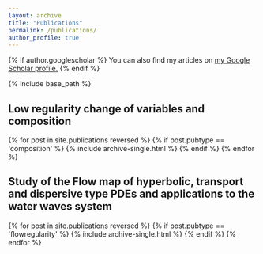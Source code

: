 ```yaml
---
layout: archive
title: "Publications"
permalink: /publications/
author_profile: true
---
```


{% if author.googlescholar %}
  You can also find my articles on <u><a href="{{author.googlescholar}}">my Google Scholar profile</a>.</u>
{% endif %}
 
{% include base_path %}
  
<!---
{% for post in site.publications reversed %}
  {% include archive-single.html %}
{% endfor %}
--->
 
<h2>Low regularity change of variables and composition</h2>
  {% for post in site.publications reversed %} 
    {% if post.pubtype == 'composition' %} 
      {% include archive-single.html %} 
    {% endif %}
  {% endfor %}

<h2> Study of the Flow map of hyperbolic, transport and dispersive type PDEs and applications to the water waves system</h2>
 {% for post in site.publications reversed %} 
    {% if post.pubtype == 'flowregularity' %} 
      {% include archive-single.html %} 
    {% endif %}
  {% endfor %}
 
 
